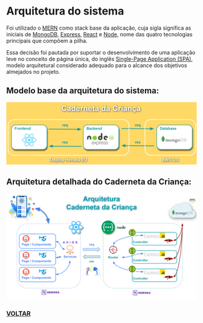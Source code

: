 # Arquitetura do sistema

Foi utilizado o [MERN](https://upflow.me/entendendo-o-mern-stack-o-que-e/) como stack base da aplicação, cuja sigla significa as iniciais de [MongoDB](https://www.mongodb.com/), [Express](https://expressjs.com/pt-br/), [React](https://pt-br.reactjs.org/) e [Node](https://nodejs.org/pt-br/about/), nome das quatro tecnologias principais que compõem a pilha.

Essa decisão foi pautada por suportar o desenvolvimento de uma aplicação leve no conceito de página única, do inglês [Single-Page Application (SPA)](https://pt.wikipedia.org/wiki/Aplicativo_de_p%C3%A1gina_%C3%BAnica), modelo arquitetural considerado adequado para o alcance dos objetivos almejados no projeto.

## Modelo base da arquitetura do sistema:

![Architecture](../artifacts/architecture_model.png)

## Arquitetura detalhada do Caderneta da Criança:

![Architecture](../artifacts/architecture.png)

### [VOLTAR](https://github.com/grosaict/caderneta-da-crianca)
